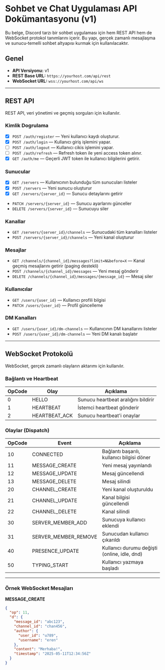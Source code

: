 # Sohbet ve Chat Uygulaması API Dokümantasyonu (v1)

Bu belge, Discord tarzı bir sohbet uygulaması için hem REST API hem de WebSocket protokol tanımlarını içerir. Bu yapı, gerçek zamanlı mesajlaşma ve sunucu-temelli sohbet altyapısı kurmak için kullanılacaktır.

## Genel

- **API Versiyonu:** v1
- **REST Base URL:** `https://yourhost.com/api/rest`
- **WebSocket URL:** `wss://yourhost.com/api/ws`

---

## REST API

REST API, veri yönetimi ve geçmiş sorguları için kullanılır.

### Kimlik Dogrulama

- [x] `POST /auth/register` — Yeni kullanıcı kaydı oluşturur.
- [x] `POST /auth/login` — Kullanıcı giriş işlemini yapar.
- [ ] `POST /auth/logout` — Kullanıcı cikis işlemini yapar.
- [ ] `POST /auth/refresh` — Refresh token ile yeni access token alınır.
- [x] `GET /auth/me` — Geçerli JWT token ile kullanıcı bilgilerini getirir.

### Sunucular

- [x] `GET /servers` — Kullanıcının bulunduğu tüm sunucuları listeler
- [x] `POST /servers` — Yeni sunucu oluşturur
- [x] `GET /servers/{server_id}` — Sunucu detaylarını getirir
- `PATCH /servers/{server_id}` — Sunucu ayarlarını günceller
- `DELETE /servers/{server_id}` — Sunucuyu siler

### Kanallar

- `GET /servers/{server_id}/channels` — Sunucudaki tüm kanalları listeler
- `POST /servers/{server_id}/channels` — Yeni kanal oluşturur

### Mesajlar

- `GET /channels/{channel_id}/messages?limit=N&before=X` — Kanal geçmiş mesajlarını getirir (paging destekli)
- `POST /channels/{channel_id}/messages` — Yeni mesaj gönderir
- `DELETE /channels/{channel_id}/messages/{message_id}` — Mesaj siler

### Kullanıcılar

- `GET /users/{user_id}` — Kullanıcı profili bilgisi
- `PATCH /users/{user_id}` — Profil güncelleme

### DM Kanalları

- `GET /users/{user_id}/dm-channels` — Kullanıcının DM kanallarını listeler
- `POST /users/{user_id}/dm-channels` — Yeni DM kanalı başlatır

---

## WebSocket Protokolü

WebSocket, gerçek zamanlı olayların aktarımı için kullanılır.

### Bağlantı ve Heartbeat

| OpCode | Olay          | Açıklama                            |
| ------ | ------------- | ----------------------------------- |
| 0      | HELLO         | Sunucu heartbeat aralığını bildirir |
| 1      | HEARTBEAT     | İstemci heartbeat gönderir          |
| 2      | HEARTBEAT_ACK | Sunucu heartbeat'i onaylar          |

### Olaylar (Dispatch)

| OpCode | Event                | Açıklama                                     |
| ------ | -------------------- | -------------------------------------------- |
| 10     | CONNECTED            | Bağlantı başarılı, kullanıcı bilgisi döner   |
| 11     | MESSAGE_CREATE       | Yeni mesaj yayınlandı                        |
| 12     | MESSAGE_UPDATE       | Mesaj güncellendi                            |
| 13     | MESSAGE_DELETE       | Mesaj silindi                                |
| 20     | CHANNEL_CREATE       | Yeni kanal oluşturuldu                       |
| 21     | CHANNEL_UPDATE       | Kanal bilgisi güncellendi                    |
| 22     | CHANNEL_DELETE       | Kanal silindi                                |
| 30     | SERVER_MEMBER_ADD    | Sunucuya kullanıcı eklendi                   |
| 31     | SERVER_MEMBER_REMOVE | Sunucudan kullanıcı çıkarıldı                |
| 40     | PRESENCE_UPDATE      | Kullanıcı durumu değişti (online, idle, dnd) |
| 50     | TYPING_START         | Kullanıcı yazmaya başladı                    |

---

### Örnek WebSocket Mesajları

**MESSAGE_CREATE**

```json
{
  "op": 11,
  "d": {
    "message_id": "abc123",
    "channel_id": "chan456",
    "author": {
      "user_id": "u789",
      "username": "eren"
    },
    "content": "Merhaba!",
    "timestamp": "2025-05-11T12:34:56Z"
  }
}
```
